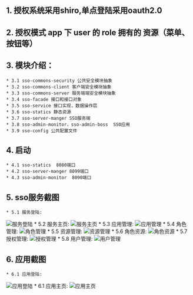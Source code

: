 ## 1. 授权系统采用shiro,单点登陆采用oauth2.0
## 2. 授权模式 app 下 user 的 role 拥有的 资源（菜单、按钮等）
## 3. 模块介绍：
    * 3.1 sso-commons-security 公共安全模块抽象
    * 3.2 sso-commons-client 客户端安全模块抽象
    * 3.3 sso-commons-server 服务端端安全模块抽象
    * 3.4 sso-facade 接口和接口对象
    * 3.5 sso-service 接口实现，数据操作层
    * 3.6 sso-statics 静态资源
    * 3.7 sso-server-manger SSO服务端
    * 3.8 sso-admin-monitor，sso-admin-boss  SSO应用
    * 3.9 sso-config 公共配置文件

## 4. 启动
    * 4.1 sso-statics  8080端口
    * 4.2 sso-server-manger 8099端口
    * 4.3 sso-admin-monitor  8090端口

## 5. sso服务截图
    * 5.1 服务登陆:
![服务登陆](https://git.oschina.net/uploads/images/2017/0720/134455_e087666f_97991.png "login.png")
	* 5.2 服务主页:
![服务主页](https://git.oschina.net/uploads/images/2017/0720/134431_480f1f89_97991.png "home.png")
	* 5.3 应用管理:
![应用管理](https://git.oschina.net/uploads/images/2017/0720/134414_c745674b_97991.png "app.png")
	* 5.4 角色管理:
![角色管理](https://git.oschina.net/uploads/images/2017/0720/134220_e4025a31_97991.png "role.png")
	* 5.5 资源管理:
![资源管理](https://git.oschina.net/uploads/images/2017/0720/134248_bbc9f4a6_97991.png "res.png")
	* 5.6 角色资源:
![角色资源](https://git.oschina.net/uploads/images/2017/0720/134333_a64fe3a2_97991.png "role-res.png")
	* 5.7 授权管理:
![授权管理](https://git.oschina.net/uploads/images/2017/0720/134359_68452e0f_97991.png "auth.png")
    * 5.8 用户管理:
![用户管理](https://git.oschina.net/uploads/images/2017/0720/134043_c5f13eb3_97991.png "user.png")

## 6. 应用截图
    * 6.1 应用登陆:
![应用登陆](https://git.oschina.net/uploads/images/2017/0720/134036_6beb5fa2_97991.png "m-login.png")
	* 6.1 应用主页:
![应用主页](https://git.oschina.net/uploads/images/2017/0720/134020_864ca0a0_97991.png "m-home.png")
	
	
